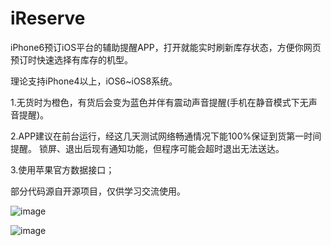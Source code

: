 iReserve
========
iPhone6预订iOS平台的辅助提醒APP，打开就能实时刷新库存状态，方便你网页预订时快速选择有库存的机型。

理论支持iPhone4以上，iOS6~iOS8系统。

1.无货时为橙色，有货后会变为蓝色并伴有震动声音提醒(手机在静音模式下无声音提醒)。

2.APP建议在前台运行，经这几天测试网络畅通情况下能100%保证到货第一时间提醒。
锁屏、退出后现有通知功能，但程序可能会超时退出无法送达。

3.使用苹果官方数据接口；

部分代码源自开源项目，仅供学习交流使用。

 ![image](https://github.com/MichaelTech/iReserve/1.png)
 
 ![image](https://github.com/MichaelTech/iReserve/2.png)
 
